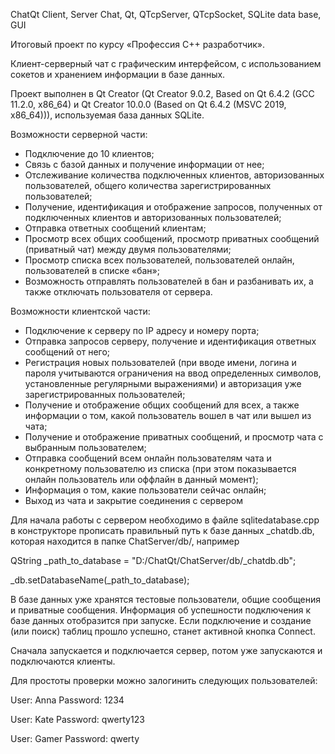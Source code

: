 ChatQt
Client, Server Chat, Qt, QTcpServer, QTcpSocket, SQLite data base, GUI


Итоговый проект по курсу «Профессия C++ разработчик».

Клиент-серверный чат с графическим интерфейсом, с использованием сокетов и хранением информации в базе данных.

Проект выполнен в Qt Creator (Qt Creator 9.0.2, Based on Qt 6.4.2 (GCC 11.2.0, x86_64) и Qt Creator 10.0.0 (Based on Qt 6.4.2 (MSVC 2019, x86_64))), используемая база данных SQLite.

Возможности серверной части:
- Подключение до 10 клиентов;
- Связь с базой данных и получение информации от нее;
- Отслеживание количества подключенных клиентов, авторизованных пользователей, общего количества зарегистрированных пользователей;
- Получение, идентификация и отображение запросов, полученных от подключенных клиентов и авторизованных пользователей;
- Отправка ответных сообщений клиентам;
- Просмотр всех общих сообщений, просмотр приватных сообщений (приватный чат) между двумя пользователями;
- Просмотр списка всех пользователей, пользователей онлайн, пользователей в списке «бан»;
- Возможность отправлять пользователей в бан и разбанивать их, а также отключать пользователя от сервера.

Возможности клиентской части:
 - Подключение к серверу по IP адресу и номеру порта;
 - Отправка запросов серверу, получение и идентификация ответных сообщений от него;
 - Регистрация новых пользователей (при вводе имени, логина и пароля учитываются ограничения на ввод определенных символов, установленные регулярными выражениями) и авторизация уже зарегистрированных пользователей;
 - Получение и отображение общих сообщений для всех, а также информации о том, какой пользователь вошел в чат или вышел из чата;
 - Получение и отображение приватных сообщений, и просмотр чата с выбранным пользователем;
 - Отправка сообщений всем онлайн пользователям чата и конкретному пользователю из списка (при этом показывается онлайн пользователь или оффлайн в данный момент);
 - Информация о том, какие пользователи сейчас онлайн;
 - Выход из чата и закрытие соединения с сервером

Для начала работы с сервером необходимо в файле sqlitedatabase.cpp в конструкторе прописать правильный путь к базе данных _chatdb.db, которая находится в папке ChatServer/db/, например

QString _path_to_database = "D:/ChatQt/ChatServer/db/_chatdb.db";

_db.setDatabaseName(_path_to_database);

В базе данных уже хранятся тестовые пользователи, общие сообщения и приватные сообщения.
Информация об успешности подключения к базе данных отобразится при запуске.
Если подключение и создание (или поиск) таблиц прошло успешно, станет активной кнопка Connect. 

Сначала запускается и подключается сервер, потом уже запускаются и подключаются клиенты.

Для простоты проверки можно залогинить следующих пользователей:

User: Anna		Password: 1234

User: Kate		Password: qwerty123

User: Gamer		Password: qwerty
